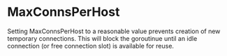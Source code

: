 # MaxConnsPerHost

Setting MaxConnsPerHost to a reasonable value prevents creation of new temporary connections. This
will block the goroutinue until an idle connection (or free connection slot) is available for reuse.